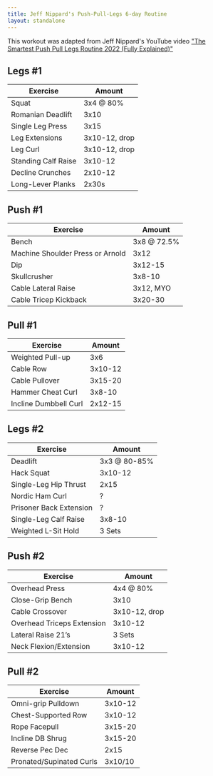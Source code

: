 ```yaml
---
title: Jeff Nippard's Push-Pull-Legs 6-day Routine
layout: standalone
---
```


This workout was adapted from Jeff Nippard's YouTube video ["The Smartest Push Pull Legs Routine 2022 (Fully Explained)"](https://youtu.be/qVek72z3F1U)

## Legs #1

| Exercise | Amount |
| ------------------- | ------------- |
| Squat               | 3x4 @ 80%     |
| Romanian Deadlift   | 3x10          |
| Single Leg Press    | 3x15          |
| Leg Extensions      | 3x10-12, drop |
| Leg Curl            | 3x10-12, drop |
| Standing Calf Raise | 3x10-12       |
| Decline Crunches    | 2x10-12       |
| Long-Lever Planks   | 2x30s         |

## Push #1

| Exercise | Amount |
| ------------------- | ------------- |
| Bench                            | 3x8 @ 72.5% |
| Machine Shoulder Press or Arnold | 3x12        |
| Dip                              | 3x12-15     |
| Skullcrusher                     | 3x8-10      |
| Cable Lateral Raise              | 3x12, MYO   |
| Cable Tricep Kickback            | 3x20-30     |

## Pull #1

| Exercise | Amount |
| ------------------- | ------------- |
| Weighted Pull-up      | 3x6     |
| Cable Row             | 3x10-12 |
| Cable Pullover        | 3x15-20 |
| Hammer Cheat Curl     | 3x8-10  |
| Incline Dumbbell Curl | 2x12-15 |

## Legs #2

| Exercise | Amount |
| ------------------- | ------------- |
| Deadlift                | 3x3 @ 80-85% |
| Hack Squat              | 3x10-12      |
| Single-Leg Hip Thrust   | 2x15         |
| Nordic Ham Curl         | ?            |
| Prisoner Back Extension | ?            |
| Single-Leg Calf Raise   | 3x8-10       |
| Weighted L-Sit Hold     | 3 Sets       |

## Push #2

| Exercise | Amount |
| ------------------- | ------------- |
| Overhead Press             | 4x4 @ 80%     |
| Close-Grip Bench           | 3x10          |
| Cable Crossover            | 3x10-12, drop |
| Overhead Triceps Extension | 3x10-12       |
| Lateral Raise 21’s         | 3 Sets        |
| Neck Flexion/Extension     | 3x10-12       |

## Pull #2

| Exercise | Amount |
| ------------------- | ------------- |
| Omni-grip Pulldown       | 3x10-12 |
| Chest-Supported Row      | 3x10-12 |
| Rope Facepull            | 3x15-20 |
| Incline DB Shrug         | 3x15-20 |
| Reverse Pec Dec          | 2x15    |
| Pronated/Supinated Curls | 3x10/10 |
